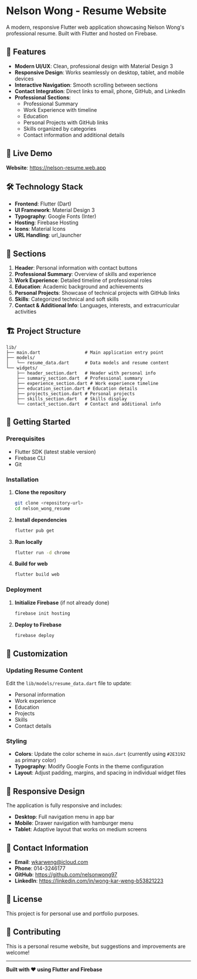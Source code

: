 # Nelson Wong - Resume Website

A modern, responsive Flutter web application showcasing Nelson Wong's professional resume. Built with Flutter and hosted on Firebase.

## 🌟 Features

- **Modern UI/UX**: Clean, professional design with Material Design 3
- **Responsive Design**: Works seamlessly on desktop, tablet, and mobile devices
- **Interactive Navigation**: Smooth scrolling between sections
- **Contact Integration**: Direct links to email, phone, GitHub, and LinkedIn
- **Professional Sections**: 
  - Professional Summary
  - Work Experience with timeline
  - Education
  - Personal Projects with GitHub links
  - Skills organized by categories
  - Contact information and additional details

## 🚀 Live Demo

**Website**: https://nelson-resume.web.app

## 🛠️ Technology Stack

- **Frontend**: Flutter (Dart)
- **UI Framework**: Material Design 3
- **Typography**: Google Fonts (Inter)
- **Hosting**: Firebase Hosting
- **Icons**: Material Icons
- **URL Handling**: url_launcher

## 📱 Sections

1. **Header**: Personal information with contact buttons
2. **Professional Summary**: Overview of skills and experience
3. **Work Experience**: Detailed timeline of professional roles
4. **Education**: Academic background and achievements
5. **Personal Projects**: Showcase of technical projects with GitHub links
6. **Skills**: Categorized technical and soft skills
7. **Contact & Additional Info**: Languages, interests, and extracurricular activities

## 🏗️ Project Structure

```
lib/
├── main.dart                 # Main application entry point
├── models/
│   └── resume_data.dart      # Data models and resume content
└── widgets/
    ├── header_section.dart   # Header with personal info
    ├── summary_section.dart  # Professional summary
    ├── experience_section.dart # Work experience timeline
    ├── education_section.dart # Education details
    ├── projects_section.dart # Personal projects
    ├── skills_section.dart   # Skills display
    └── contact_section.dart  # Contact and additional info
```

## 🚀 Getting Started

### Prerequisites

- Flutter SDK (latest stable version)
- Firebase CLI
- Git

### Installation

1. **Clone the repository**
   ```bash
   git clone <repository-url>
   cd nelson_wong_resume
   ```

2. **Install dependencies**
   ```bash
   flutter pub get
   ```

3. **Run locally**
   ```bash
   flutter run -d chrome
   ```

4. **Build for web**
   ```bash
   flutter build web
   ```

### Deployment

1. **Initialize Firebase** (if not already done)
   ```bash
   firebase init hosting
   ```

2. **Deploy to Firebase**
   ```bash
   firebase deploy
   ```

## 🎨 Customization

### Updating Resume Content

Edit the `lib/models/resume_data.dart` file to update:
- Personal information
- Work experience
- Education
- Projects
- Skills
- Contact details

### Styling

- **Colors**: Update the color scheme in `main.dart` (currently using `#2E3192` as primary color)
- **Typography**: Modify Google Fonts in the theme configuration
- **Layout**: Adjust padding, margins, and spacing in individual widget files

## 📱 Responsive Design

The application is fully responsive and includes:
- **Desktop**: Full navigation menu in app bar
- **Mobile**: Drawer navigation with hamburger menu
- **Tablet**: Adaptive layout that works on medium screens

## 🔗 Contact Information

- **Email**: wkarweng@icloud.com
- **Phone**: 014-3246177
- **GitHub**: https://github.com/nelsonwong97
- **LinkedIn**: https://linkedin.com/in/wong-kar-weng-b53821223

## 📄 License

This project is for personal use and portfolio purposes.

## 🤝 Contributing

This is a personal resume website, but suggestions and improvements are welcome!

---

**Built with ❤️ using Flutter and Firebase**
